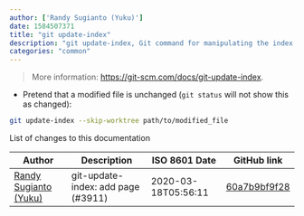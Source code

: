 ```yaml
---
author: ['Randy Sugianto (Yuku)']
date: 1584507371
title: "git update-index"
description: "git update-index, Git command for manipulating the index."
categories: "common"
---
```

> More information: <https://git-scm.com/docs/git-update-index>.

- Pretend that a modified file is unchanged (`git status` will not show this as changed):

```bash
git update-index --skip-worktree path/to/modified_file
```
List of changes to this documentation


Author | Description | ISO 8601 Date | GitHub link
------|-----|-----|-----
[Randy Sugianto (Yuku)](mailto:yukuku@gmail.com) | git-update-index: add page (#3911) | 2020-03-18T05:56:11 | [60a7b9bf9f28](https://github.com/tldr-pages/tldr/commit/60a7b9bf9f2889ebcf168f374db56c7db61fed9a)

